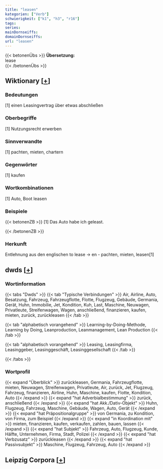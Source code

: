 ```yaml
---
title: "leasen"
kategorien: ["Verb"]
schwierigkeit: ["k1", "h3", "r16"]
tags:
series:
mainDornseiffs:
domainDornseiffs:
url: "leasen"
---
```


{{< betonenÜbs >}}
**Übersetzung:**  
lease  
{{< /betonenÜbs >}}

## Wiktionary [[+](https://de.wiktionary.org/wiki/leasen)]

### Bedeutungen
[1] einen Leasingvertrag über etwas abschließen  

### Oberbegriffe
[1] Nutzungsrecht erwerben  

### Sinnverwandte
[1] pachten, mieten, chartern  

### Gegenwörter
[1] kaufen  

### Wortkombinationen
[1] Auto, Boot leasen  

### Beispiele
{{< betonenZB >}}
[1] Das Auto habe ich geleast.  

{{< /betonenZB >}}
### Herkunft
Entlehnung aus den englischen to lease → en - pachten, mieten, leasen[1]  



## dwds [[+](https://www.dwds.de/wb/leasen)]

### Wortinformation
{{< tabs "Dwds" >}}
{{< tab "Typische Verbindungen" >}}
Air, Airline, Auto, Besatzung, Fahrzeug, Fahrzeugflotte, Flotte, Flugzeug, Gebäude, Germania, Gerät, Huhn, Immobilie, Jet, Kondition, Kuh, Last, Maschine, Neuwagen, Privatleute, Streifenwagen, Wagen, anschließend, finanzieren, kaufen, mieten, zurück, zurückleasen
{{< /tab >}}

{{< tab "alphabetisch vorangehend" >}}
Learning-by-Doing-Methode, Learning by Doing, Leanproduction, Leanmanagement, Lean Production
{{< /tab >}}

{{< tab "alphabetisch vorangehend" >}}
Leasing, Leasingfirma, Leasinggeber, Leasinggeschäft, Leasinggesellschaft
{{< /tab >}}

{{< /tabs >}}

### Wortprofil
{{< expand "Überblick" >}} zurückleasen, Germania, Fahrzeugflotte, mieten, Neuwagen, Streifenwagen, Privatleute, Air, zurück, Jet, Flugzeug, Fahrzeug, finanzieren, Airline, Huhn, Maschine, kaufen, Flotte, Kondition, Auto {{< /expand >}}
{{< expand "hat Adverbialbestimmung" >}} zurück, anschließend {{< /expand >}}
{{< expand "hat Akk./Dativ-Objekt" >}} Huhn, Flugzeug, Fahrzeug, Maschine, Gebäude, Wagen, Auto, Gerät {{< /expand >}}
{{< expand "hat Präpositionalgruppe" >}} von Germania, zu Kondition, von Firma, zum Beispiel {{< /expand >}}
{{< expand "in Koordination mit" >}} mieten, finanzieren, kaufen, verkaufen, zahlen, bauen, lassen {{< /expand >}}
{{< expand "hat Subjekt" >}} Fahrzeug, Auto, Flugzeug, Kunde, Hälfte, Unternehmen, Firma, Stadt, Polizei {{< /expand >}}
{{< expand "hat Verbzusatz" >}} zurückleasen {{< /expand >}}
{{< expand "hat Passivsubjekt" >}} Maschine, Flugzeug, Fahrzeug, Auto {{< /expand >}}

## Leipzig Corpora [[+](https://corpora.uni-leipzig.de/en/res?word=leasen&corpusId=deu_newscrawl-public_2018)]

